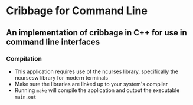 # Cribbage for Command Line

## An implementation of cribbage in C++ for use in command line interfaces

### Compilation

- This application requires use of the ncurses library, specifically the ncursesw library for modern terminals
- Make sure the libraries are linked up to your system's compiler
- Running `make` will compile the application and output the executable `main.out` 
